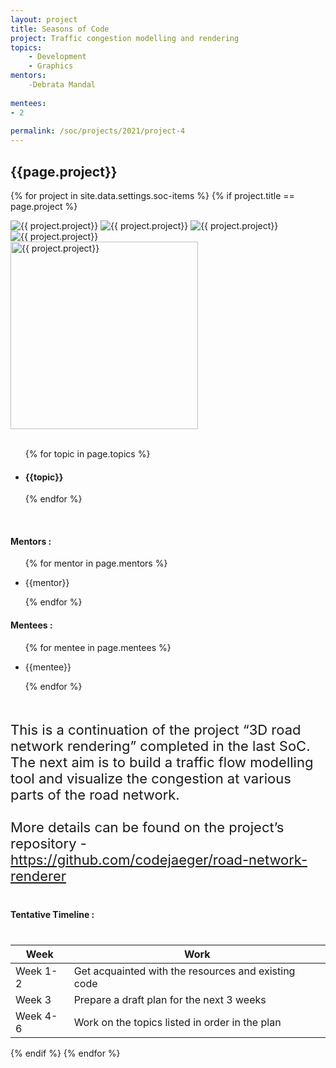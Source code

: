 ```yaml
---
layout: project
title: Seasons of Code
project: Traffic congestion modelling and rendering
topics:
    - Development
    - Graphics
mentors:
    -Debrata Mandal  
    
mentees:
- 2
    
permalink: /soc/projects/2021/project-4
---
```


<h2 class="display1 m-3 p-3 text-center project-title">{{page.project}}</h2>

{% for project in site.data.settings.soc-items %}
{% if project.title == page.project %}
<div class ="img-soc d-block"> 
    <img src="{{ site.baseurl }}/{{ project.image }}" alt="{{ project.project}}" class="image-1">
    <img src="{{ site.baseurl }}/{{ project.image }}" alt="{{ project.project}}" class="image-2">
    <img src="{{ site.baseurl }}/{{ project.image }}" alt="{{ project.project}}" class="image-3">
    <img src="{{ site.baseurl }}/{{ project.image }}" alt="{{ project.project}}" class="image-4">
</div>
<div class = "mobile-img-soc">
  <img src="{{ site.baseurl }}/{{ project.image }}"  width = "300" height="300" alt="{{ project.project}}" class="border rounded">
  </div>
<div>
    <br>
    <ul>
        {% for topic in page.topics %}
        <li><h4 class="text-primary text-center">{{topic}}</h4></li>
        {% endfor %}
    </ul>
    <br>
    <h4 class="display3  ">Mentors :</h4> 
    <ul>
        {% for mentor in page.mentors %}
        <li><p class="lead">{{mentor}}</p></li>
        {% endfor %}
    </ul>
    <h4 class="display3  ">Mentees :</h4> 
    <ul>
        {% for mentee in page.mentees %}
        <li><p class="lead">{{mentee}}</p></li>
        {% endfor %}
    </ul>
</div>
<div>
    <p class="display3 project-desc" style = "font-size:22px;" >
        <br>
        This is a continuation of the project “3D road network rendering” completed in the last SoC. The next aim is to build a traffic flow modelling tool and visualize the congestion at various parts of the road network.
        <br><br>
        More details can be found on the project’s repository - <a href = "https://github.com/codejaeger/road-network-renderer">https://github.com/codejaeger/road-network-renderer</a>
        <br>
    </p>
</div>
<div>
    <h4 class="display3" style="margin:40px 0px 40px 0px;">Tentative Timeline :</h4>
    <table class="table table-striped w-100">
    <thead>
        <tr>
        <th>Week</th>
        <th>Work</th>
        </tr>
    </thead>
    <tbody>
    <tr>
      <td  >Week 1-2</td>
      <td>Get acquainted with the resources and existing code</td>
    </tr>
    <tr>
      <td>Week 3</td>
      <td>Prepare a draft plan for the next 3 weeks</td>
    </tr>
    <tr>
      <td>Week 4-6</td>
      <td>Work on the topics listed in order in the plan</td>
    </tr>
    </tbody>
    </table>
</div>
{% endif %}
{% endfor %}

